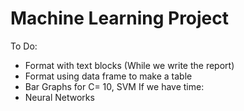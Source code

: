 # Machine Learning Project
To Do:  
- Format with text blocks (While we write the report)
- Format using data frame to make a table 
- Bar Graphs for C= 10, SVM
If we have time: 
- Neural Networks 
